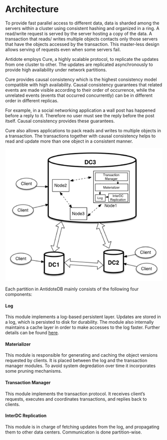 # Architecture

To provide fast parallel access to different data, data is sharded among the servers within a cluster using consistent hashing and organized in a ring. A read/write request is served by the server hosting a copy of the data. A transaction that reads/ writes multiple objects contacts only those servers that have the objects accessed by the transaction. This master-less design allows serving of requests even when some servers fail.

Antidote employs Cure, a highly scalable protocol, to replicate the updates from one cluster to other. The updates are replicated asynchronously to provide high availability under network partitions.

Cure provides causal consistency which is the highest consistency model compatible with high availability. Causal consistency guarantees that related events are made visible according to their order of occurrence, while the unrelated events \(events that occurred concurrently\) can be in different order in different replicas.

For example, in a social networking application a wall post has happened before a reply to it. Therefore no user must see the reply before the post itself. Causal consistency provides these guarantees.

Cure also allows applications to pack reads and writes to multiple objects in a transaction. The transactions together with causal consistency helps to read and update more than one object in a consistent manner.

![](../images/architecture.png)

 Each partition in AntidoteDB mainly consists of the following four components:

#### Log

This module implements a log-based persistent layer. Updates are stored in a log, which is persisted to disk for durability. The module also internally maintains a cache layer in order to make accesses to the log faster. Further details can be found [here](https://syncfree.github.io/antidote/log.html).

#### Materializer

This module is responsible for generating and caching the object versions requested by clients. It is placed between the log and the transaction manager modules. To avoid system degredation over time it incorporates some pruning mechanisms.

#### Transaction Manager

This module implements the transaction protocol. It receives client’s requests, executes and coordinates transactions, and replies back to clients.

#### InterDC Replication

This module is in charge of fetching updates from the log, and propagating them to other data centers. Communication is done partition-wise.

